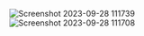 
![Screenshot 2023-09-28 111739](https://github.com/njnr14/webd/assets/67520479/cc960719-28b3-41e1-a519-48ca9145c50a)
<br>
![Screenshot 2023-09-28 111708](https://github.com/njnr14/webd/assets/67520479/87d262db-4d0e-41de-b330-46b90c84fa4d)
